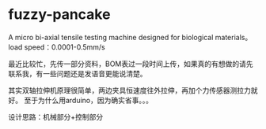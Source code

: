 # fuzzy-pancake
A micro bi-axial tensile testing machine designed for biological materials。
load speed：0.0001-0.5mm/s


最近比较忙，先传一部分资料，BOM表过一段时间上传，如果真的有想做的请先联系我，有一些问题还是发语音更能说清楚。

其实双轴拉伸机原理很简单，两边夹具恒速度往外拉伸，再加个力传感器测拉力就好。
至于为什么用arduino，因为确实省事。。。

设计思路：机械部分+控制部分
